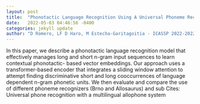 ```yaml
---
layout: post
title:  "Phonotactic Language Recognition Using A Universal Phoneme Recognizer and A Transformer Architecture"
date:   2022-05-03 04:46:56 -0400
categories: jekyll update
author: "D Romero, LF D Haro, M Estecha-Garitagoitia - ICASSP 2022-2022 IEEE , 2022"
---
```

In this paper, we describe a phonotactic language recognition model that effectively manages long and short n-gram input sequences to learn contextual phonotactic- based vector embeddings. Our approach uses a transformer-based encoder that integrates a sliding window attention to attempt finding discriminative short and long cooccurrences of language dependent n-gram phonetic units. We then evaluate and compare the use of different phoneme recognizers (Brno and Allosaurus) and sub Cites: Universal phone recognition with a multilingual allophone system